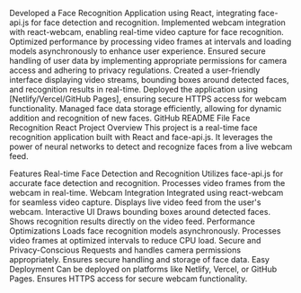 Developed a Face Recognition Application using React, integrating face-api.js for face detection and recognition.
Implemented webcam integration with react-webcam, enabling real-time video capture for face recognition.
Optimized performance by processing video frames at intervals and loading models asynchronously to enhance user experience.
Ensured secure handling of user data by implementing appropriate permissions for camera access and adhering to privacy regulations.
Created a user-friendly interface displaying video streams, bounding boxes around detected faces, and recognition results in real-time.
Deployed the application using [Netlify/Vercel/GitHub Pages], ensuring secure HTTPS access for webcam functionality.
Managed face data storage efficiently, allowing for dynamic addition and recognition of new faces.
GitHub README File
Face Recognition React Project
Overview
This project is a real-time face recognition application built with React and face-api.js. It leverages the power of neural networks to detect and recognize faces from a live webcam feed.

Features
Real-time Face Detection and Recognition
Utilizes face-api.js for accurate face detection and recognition.
Processes video frames from the webcam in real-time.
Webcam Integration
Integrated using react-webcam for seamless video capture.
Displays live video feed from the user's webcam.
Interactive UI
Draws bounding boxes around detected faces.
Shows recognition results directly on the video feed.
Performance Optimizations
Loads face recognition models asynchronously.
Processes video frames at optimized intervals to reduce CPU load.
Secure and Privacy-Conscious
Requests and handles camera permissions appropriately.
Ensures secure handling and storage of face data.
Easy Deployment
Can be deployed on platforms like Netlify, Vercel, or GitHub Pages.
Ensures HTTPS access for secure webcam functionality.
